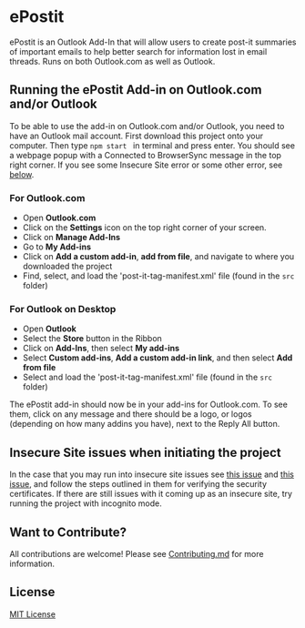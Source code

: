 # ePostit

ePostit is an Outlook Add-In that will allow users to create post-it summaries of important emails to help better search for information lost in email threads. Runs on both Outlook.com as well as Outlook.

## Running the ePostit Add-in on Outlook.com and/or Outlook
To be able to use the add-in on Outlook.com and/or Outlook, you need to have an Outlook mail account.
First download this project onto your computer. Then type `npm start ` in terminal and press enter. You should see a webpage popup with a Connected to BrowserSync message in the top right corner. If you see some Insecure Site error or some other error, see [below](https://github.com/sarmxzh/ePostit#insecure-site-issues-when-initiating-the-project).

### For Outlook.com
- Open **Outlook.com**
- Click on the **Settings** icon on the top right corner of your screen.
- Click on **Manage Add-Ins**
- Go to **My Add-ins**
- Click on **Add a custom add-in**, **add from file**, and navigate to where you downloaded the project
- Find, select, and load the 'post-it-tag-manifest.xml' file (found in the `src` folder)

### For Outlook on Desktop
- Open **Outlook**
- Select the **Store** button in the Ribbon
- Click on **Add-Ins**, then select **My add-ins**
- Select **Custom add-ins**, **Add a custom add-in link**, and then select **Add from file**
- Select and load the 'post-it-tag-manifest.xml' file (found in the `src` folder)

The ePostit add-in should now be in your add-ins for Outlook.com. To see them, click on any message and there should be a logo, or logos (depending on how many addins you have), next to the Reply All button.

## Insecure Site issues when initiating the project
In the case that you may run into insecure site issues see [this issue](https://github.com/OfficeDev/generator-office/blob/master/src/docs/ssl.md) and [this issue](https://github.com/OfficeDev/generator-office/issues/244), and follow the steps outlined in them for verifying the security certificates. If there are still issues with it coming up as an insecure site, try running the project with incognito mode.

## Want to Contribute?
All contributions are welcome! Please see [Contributing.md](https://github.com/sarmxzh/ePostit/blob/master/CONTRIBUTING.md) for more information.

## License
[MIT License](https://github.com/sarmxzh/ePostit/blob/master/LICENSE)
